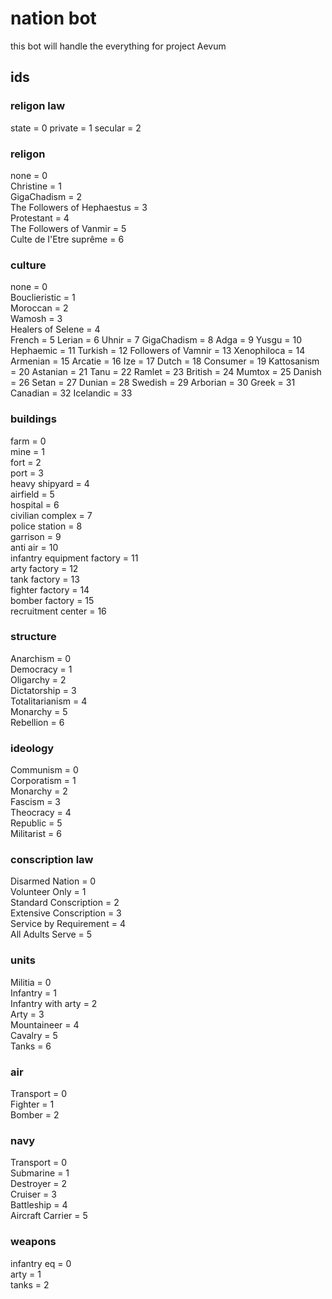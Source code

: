 # nation bot  
this bot will handle the everything for project Aevum  
## ids  
### religon law  
state = 0
private = 1
secular = 2
### religon  
none = 0  
Christine = 1  
GigaChadism = 2  
The Followers of Hephaestus = 3  
Protestant = 4  
The Followers of Vanmir = 5  
Culte de I'Etre suprême = 6  
### culture  
none = 0  
Bouclieristic = 1  
Moroccan = 2  
Wamosh = 3  
Healers of Selene = 4  
French = 5
Lerian = 6
Uhnir = 7
GigaChadism = 8
Adga = 9
Yusgu = 10
Hephaemic = 11
Turkish = 12
Followers of Vamnir = 13
Xenophiloca = 14
Armenian = 15
Arcatie = 16
Ize = 17
Dutch = 18
Consumer = 19
Kattosanism = 20
Astanian = 21
Tanu = 22
Ramlet = 23
British = 24
Mumtox = 25
Danish = 26
Setan = 27
Dunian = 28
Swedish = 29
Arborian = 30
Greek = 31
Canadian = 32
Icelandic = 33
### buildings  
farm = 0  
mine = 1  
fort = 2  
port = 3  
heavy shipyard = 4  
airfield = 5  
hospital = 6  
civilian complex = 7  
police station = 8  
garrison = 9  
anti air = 10  
infantry equipment factory = 11  
arty factory = 12  
tank factory = 13  
fighter factory = 14  
bomber factory = 15  
recruitment center = 16  
### structure  
Anarchism = 0  
Democracy = 1  
Oligarchy = 2  
Dictatorship = 3  
Totalitarianism = 4  
Monarchy = 5  
Rebellion = 6  
### ideology  
Communism = 0  
Corporatism = 1  
Monarchy = 2  
Fascism = 3  
Theocracy = 4  
Republic = 5  
Militarist = 6  
### conscription law  
Disarmed Nation = 0  
Volunteer Only = 1  
Standard Conscription = 2  
Extensive Conscription = 3  
Service by Requirement = 4  
All Adults Serve = 5  
### units  
Militia = 0  
Infantry = 1  
Infantry with arty = 2  
Arty = 3  
Mountaineer = 4  
Cavalry = 5  
Tanks = 6  
### air  
Transport = 0  
Fighter = 1  
Bomber = 2  
### navy  
Transport = 0  
Submarine = 1  
Destroyer = 2  
Cruiser = 3  
Battleship = 4  
Aircraft Carrier = 5  
### weapons
infantry eq = 0  
arty = 1  
tanks = 2  
